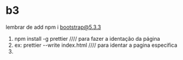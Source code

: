 # b3


lembrar de add  npm i bootstrap@5.3.3

1.  npm install -g prettier //// para fazer a identação da página 
2.  ex:   prettier --write index.html //// para identar a pagina especifica
3.  
